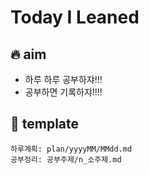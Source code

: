 # Today I Leaned

## 🔥 aim

- 하루 하루 공부하쟈!!!
- 공부하면 기록하쟈!!!!

## 📓 template

```
하루계획: plan/yyyyMM/MMdd.md
공부정리: 공부주제/n_소주제.md
```
